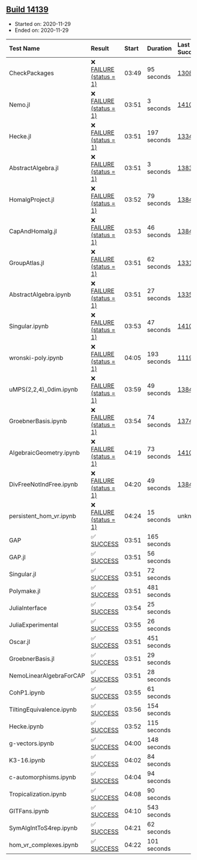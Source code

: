 ## [Build 14139](https://oscarci.mathematik.uni-kl.de/job/oscar/14139/)

* Started on: 2020-11-29
* Ended on: 2020-11-29

| Test Name    | Result | Start | Duration | Last Success | First Failure |
|:-------------|:-------|:------|:---------|:-------------|:--------------|
| CheckPackages | ❌ [FAILURE (status = 1)](https://oscarci.mathematik.uni-kl.de/job/oscar/14139/artifact/logs/build-14139/CheckPackages.log) | 03:49 | 95 seconds | [13085](https://oscarci.mathematik.uni-kl.de/job/oscar/13085/) | [13086](https://oscarci.mathematik.uni-kl.de/job/oscar/13086/) |
| Nemo.jl | ❌ [FAILURE (status = 1)](https://oscarci.mathematik.uni-kl.de/job/oscar/14139/artifact/logs/build-14139/Nemo.jl.log) | 03:51 | 3 seconds | [14101](https://oscarci.mathematik.uni-kl.de/job/oscar/14101/) | [14102](https://oscarci.mathematik.uni-kl.de/job/oscar/14102/) |
| Hecke.jl | ❌ [FAILURE (status = 1)](https://oscarci.mathematik.uni-kl.de/job/oscar/14139/artifact/logs/build-14139/Hecke.jl.log) | 03:51 | 197 seconds | [13341](https://oscarci.mathematik.uni-kl.de/job/oscar/13341/) | [13342](https://oscarci.mathematik.uni-kl.de/job/oscar/13342/) |
| AbstractAlgebra.jl | ❌ [FAILURE (status = 1)](https://oscarci.mathematik.uni-kl.de/job/oscar/14139/artifact/logs/build-14139/AbstractAlgebra.jl.log) | 03:51 | 3 seconds | [13837](https://oscarci.mathematik.uni-kl.de/job/oscar/13837/) | [13838](https://oscarci.mathematik.uni-kl.de/job/oscar/13838/) |
| HomalgProject.jl | ❌ [FAILURE (status = 1)](https://oscarci.mathematik.uni-kl.de/job/oscar/14139/artifact/logs/build-14139/HomalgProject.jl.log) | 03:52 | 79 seconds | [13845](https://oscarci.mathematik.uni-kl.de/job/oscar/13845/) | [13846](https://oscarci.mathematik.uni-kl.de/job/oscar/13846/) |
| CapAndHomalg.jl | ❌ [FAILURE (status = 1)](https://oscarci.mathematik.uni-kl.de/job/oscar/14139/artifact/logs/build-14139/CapAndHomalg.jl.log) | 03:53 | 46 seconds | [13845](https://oscarci.mathematik.uni-kl.de/job/oscar/13845/) | [13846](https://oscarci.mathematik.uni-kl.de/job/oscar/13846/) |
| GroupAtlas.jl | ❌ [FAILURE (status = 1)](https://oscarci.mathematik.uni-kl.de/job/oscar/14139/artifact/logs/build-14139/GroupAtlas.jl.log) | 03:51 | 62 seconds | [13311](https://oscarci.mathematik.uni-kl.de/job/oscar/13311/) | [13312](https://oscarci.mathematik.uni-kl.de/job/oscar/13312/) |
| AbstractAlgebra.ipynb | ❌ [FAILURE (status = 1)](https://oscarci.mathematik.uni-kl.de/job/oscar/14139/artifact/logs/build-14139/AbstractAlgebra.ipynb.log) | 03:51 | 27 seconds | [13355](https://oscarci.mathematik.uni-kl.de/job/oscar/13355/) | [13356](https://oscarci.mathematik.uni-kl.de/job/oscar/13356/) |
| Singular.ipynb | ❌ [FAILURE (status = 1)](https://oscarci.mathematik.uni-kl.de/job/oscar/14139/artifact/logs/build-14139/Singular.ipynb.log) | 03:53 | 47 seconds | [14101](https://oscarci.mathematik.uni-kl.de/job/oscar/14101/) | [14102](https://oscarci.mathematik.uni-kl.de/job/oscar/14102/) |
| wronski-poly.ipynb | ❌ [FAILURE (status = 1)](https://oscarci.mathematik.uni-kl.de/job/oscar/14139/artifact/logs/build-14139/wronski-poly.ipynb.log) | 04:05 | 193 seconds | [11192](https://oscarci.mathematik.uni-kl.de/job/oscar/11192/) | [11193](https://oscarci.mathematik.uni-kl.de/job/oscar/11193/) |
| uMPS(2,2,4)_0dim.ipynb | ❌ [FAILURE (status = 1)](https://oscarci.mathematik.uni-kl.de/job/oscar/14139/artifact/logs/build-14139/uMPS-2-2-4-_0dim.ipynb.log) | 03:59 | 49 seconds | [13841](https://oscarci.mathematik.uni-kl.de/job/oscar/13841/) | [13842](https://oscarci.mathematik.uni-kl.de/job/oscar/13842/) |
| GroebnerBasis.ipynb | ❌ [FAILURE (status = 1)](https://oscarci.mathematik.uni-kl.de/job/oscar/14139/artifact/logs/build-14139/GroebnerBasis.ipynb.log) | 03:54 | 74 seconds | [13748](https://oscarci.mathematik.uni-kl.de/job/oscar/13748/) | [13749](https://oscarci.mathematik.uni-kl.de/job/oscar/13749/) |
| AlgebraicGeometry.ipynb | ❌ [FAILURE (status = 1)](https://oscarci.mathematik.uni-kl.de/job/oscar/14139/artifact/logs/build-14139/AlgebraicGeometry.ipynb.log) | 04:19 | 73 seconds | [14101](https://oscarci.mathematik.uni-kl.de/job/oscar/14101/) | [14102](https://oscarci.mathematik.uni-kl.de/job/oscar/14102/) |
| DivFreeNotIndFree.ipynb | ❌ [FAILURE (status = 1)](https://oscarci.mathematik.uni-kl.de/job/oscar/14139/artifact/logs/build-14139/DivFreeNotIndFree.ipynb.log) | 04:20 | 49 seconds | [13845](https://oscarci.mathematik.uni-kl.de/job/oscar/13845/) | [13846](https://oscarci.mathematik.uni-kl.de/job/oscar/13846/) |
| persistent_hom_vr.ipynb | ❌ [FAILURE (status = 1)](https://oscarci.mathematik.uni-kl.de/job/oscar/14139/artifact/logs/build-14139/persistent_hom_vr.ipynb.log) | 04:24 | 15 seconds | unknown | unknown |
| GAP | ✅ [SUCCESS](https://oscarci.mathematik.uni-kl.de/job/oscar/14139/artifact/logs/build-14139/GAP.log) | 03:51 | 165 seconds |  |  |
| GAP.jl | ✅ [SUCCESS](https://oscarci.mathematik.uni-kl.de/job/oscar/14139/artifact/logs/build-14139/GAP.jl.log) | 03:51 | 56 seconds |  |  |
| Singular.jl | ✅ [SUCCESS](https://oscarci.mathematik.uni-kl.de/job/oscar/14139/artifact/logs/build-14139/Singular.jl.log) | 03:51 | 72 seconds |  |  |
| Polymake.jl | ✅ [SUCCESS](https://oscarci.mathematik.uni-kl.de/job/oscar/14139/artifact/logs/build-14139/Polymake.jl.log) | 03:51 | 481 seconds |  |  |
| JuliaInterface | ✅ [SUCCESS](https://oscarci.mathematik.uni-kl.de/job/oscar/14139/artifact/logs/build-14139/JuliaInterface.log) | 03:54 | 25 seconds |  |  |
| JuliaExperimental | ✅ [SUCCESS](https://oscarci.mathematik.uni-kl.de/job/oscar/14139/artifact/logs/build-14139/JuliaExperimental.log) | 03:55 | 26 seconds |  |  |
| Oscar.jl | ✅ [SUCCESS](https://oscarci.mathematik.uni-kl.de/job/oscar/14139/artifact/logs/build-14139/Oscar.jl.log) | 03:51 | 451 seconds |  |  |
| GroebnerBasis.jl | ✅ [SUCCESS](https://oscarci.mathematik.uni-kl.de/job/oscar/14139/artifact/logs/build-14139/GroebnerBasis.jl.log) | 03:51 | 29 seconds |  |  |
| NemoLinearAlgebraForCAP | ✅ [SUCCESS](https://oscarci.mathematik.uni-kl.de/job/oscar/14139/artifact/logs/build-14139/NemoLinearAlgebraForCAP.log) | 03:51 | 28 seconds |  |  |
| CohP1.ipynb | ✅ [SUCCESS](https://oscarci.mathematik.uni-kl.de/job/oscar/14139/artifact/logs/build-14139/CohP1.ipynb.log) | 03:55 | 61 seconds |  |  |
| TiltingEquivalence.ipynb | ✅ [SUCCESS](https://oscarci.mathematik.uni-kl.de/job/oscar/14139/artifact/logs/build-14139/TiltingEquivalence.ipynb.log) | 03:56 | 154 seconds |  |  |
| Hecke.ipynb | ✅ [SUCCESS](https://oscarci.mathematik.uni-kl.de/job/oscar/14139/artifact/logs/build-14139/Hecke.ipynb.log) | 03:52 | 115 seconds |  |  |
| g-vectors.ipynb | ✅ [SUCCESS](https://oscarci.mathematik.uni-kl.de/job/oscar/14139/artifact/logs/build-14139/g-vectors.ipynb.log) | 04:00 | 148 seconds |  |  |
| K3-16.ipynb | ✅ [SUCCESS](https://oscarci.mathematik.uni-kl.de/job/oscar/14139/artifact/logs/build-14139/K3-16.ipynb.log) | 04:02 | 84 seconds |  |  |
| c-automorphisms.ipynb | ✅ [SUCCESS](https://oscarci.mathematik.uni-kl.de/job/oscar/14139/artifact/logs/build-14139/c-automorphisms.ipynb.log) | 04:04 | 94 seconds |  |  |
| Tropicalization.ipynb | ✅ [SUCCESS](https://oscarci.mathematik.uni-kl.de/job/oscar/14139/artifact/logs/build-14139/Tropicalization.ipynb.log) | 04:08 | 90 seconds |  |  |
| GITFans.ipynb | ✅ [SUCCESS](https://oscarci.mathematik.uni-kl.de/job/oscar/14139/artifact/logs/build-14139/GITFans.ipynb.log) | 04:10 | 543 seconds |  |  |
| SymAlgIntToS4rep.ipynb | ✅ [SUCCESS](https://oscarci.mathematik.uni-kl.de/job/oscar/14139/artifact/logs/build-14139/SymAlgIntToS4rep.ipynb.log) | 04:21 | 62 seconds |  |  |
| hom_vr_complexes.ipynb | ✅ [SUCCESS](https://oscarci.mathematik.uni-kl.de/job/oscar/14139/artifact/logs/build-14139/hom_vr_complexes.ipynb.log) | 04:22 | 101 seconds |  |  |
